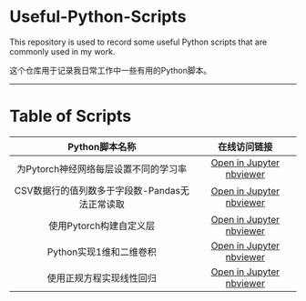 # Useful-Python-Scripts

This repository is used to record some useful Python scripts that are commonly used in my work.

这个仓库用于记录我日常工作中一些有用的Python脚本。

---

# Table of Scripts

|                 Python脚本名称                 |                                                                                                      在线访问链接                                                                                                      |
| :--------------------------------------------: | :---------------------------------------------------------------------------------------------------------------------------------------------------------------------------------------------------------------------: |
|     为Pytorch神经网络每层设置不同的学习率     |             [Open in Jupyter nbviewer](https://nbviewer.jupyter.org/urls/raw.githubusercontent.com/YaoXiao-CS/Useful-Python-Scripts/main/Scripts_folder/Different_learningRete_for_eachLayer_of_Pytorch.ipynb)             |
| CSV数据行的值列数多于字段数-Pandas无法正常读取 |              [Open in Jupyter nbviewer](https://nbviewer.jupyter.org/urls/raw.githubusercontent.com/YaoXiao-CS/Useful-Python-Scripts/main/Scripts_folder/CSV数据行的列数多于字段数-Pandas无法正常读取.ipynb)              |
|            使用Pytorch构建自定义层            |                         [Open in Jupyter nbviewer](https://nbviewer.jupyter.org/urls/raw.githubusercontent.com/YaoXiao-CS/Useful-Python-Scripts/main/Scripts_folder/使用Pytorch构建自定义层.ipynb)                         |
|            Python实现1维和二维卷积            | [Open in Jupyter nbviewer](https://nbviewer.jupyter.org/urls/raw.githubusercontent.com/YaoXiao-CS/Useful-Python-Scripts/main/Scripts_folder/Python%E5%AE%9E%E7%8E%B01%E7%BB%B4%E5%92%8C2%E7%BB%B4%E5%8D%B7%E7%A7%AF.ipynb) |
|            使用正规方程实现线性回归                                    |  [Open in Jupyter nbviewer](https://nbviewer.jupyter.org/urls/raw.githubusercontent.com/YaoXiao-CS/Useful-Python-Scripts/main/Scripts_folder/ML-使用正规方程实现线性回归.ipynb)       |

